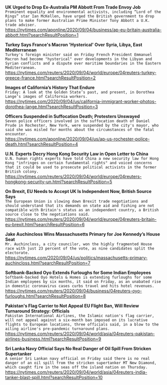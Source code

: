 **UK Urged to Drop Ex-Australia PM Abbott From Trade Envoy Job**\
`Prominent equality and environmental activists, including “Lord of the Rings” star Ian McKellen, have urged the British government to drop plans to make former Australian Prime Minister Tony Abbott a U.K. trade adviser.`\
https://nytimes.com/aponline/2020/09/04/business/ap-eu-britain-australia-abbott.html?searchResultPosition=1

**Turkey Says France's Macron 'Hysterical' Over Syria, Libya, East Mediterranean**\
`Turkey's foreign minister said on Friday French President Emmanuel Macron had become "hysterical" over developments in the Libyan and Syrian conflicts and a dispute over maritime boundaries in the Eastern Mediterranean.`\
https://nytimes.com/reuters/2020/09/04/world/europe/04reuters-turkey-greece-france.html?searchResultPosition=2

**Images of California’s History That Endure**\
`Friday: A look at the Golden State’s past, and present, in Dorothea Lange’s images of California workers.`\
https://nytimes.com/2020/09/04/us/california-immigrant-worker-photos-dorothea-lange.html?searchResultPosition=3

**Officers Suspended in Suffocation Death; Protesters Unswayed**\
`Seven police officers involved in the suffocation death of Daniel Prude in Rochester, New York, were suspended by the city's mayor, who said she was misled for months about the circumstances of the fatal encounter.`\
https://nytimes.com/aponline/2020/09/04/us/ap-us-rochester-police-death.html?searchResultPosition=4

**U.N. Experts Decry Hong Kong Security Law in Open Letter to China**\
`U.N. human rights experts have told China a new security law for Hong Kong "infringes on certain fundamental rights" and voiced concerns that it could be used to prosecute political activists in the former British colony.`\
https://nytimes.com/reuters/2020/09/04/world/europe/04reuters-hongkong-security-un.html?searchResultPosition=5

**On Brexit, EU Needs to Accept UK Is Independent Now, British Source Says**\
`The European Union is slowing down Brexit trade negotiations and should understand that its demands on state aid and fishing are not compatible with Britain's status as an independent country, a British source close to the negotiations said.`\
https://nytimes.com/reuters/2020/09/04/world/europe/04reuters-britain-eu-brexit.html?searchResultPosition=6

**Jake Auchincloss Wins Massachusetts Primary for Joe Kennedy’s House Seat**\
`Mr. Auchincloss, a city councilor, won the highly fragmented House race with just 23 percent of the vote, as nine candidates split the electorate.`\
https://nytimes.com/2020/09/04/us/politics/massachusetts-primary-auchincloss.html?searchResultPosition=7

**Softbank-Backed Oyo Extends Furloughs for Some Indian Employees**\
`Softbank-backed Oyo Hotels & Homes is extending furloughs for some Indian employees by six months, it said on Friday, as an unabated rise in domestic coronavirus cases curbs travel and hits hotel revenues.`\
https://nytimes.com/reuters/2020/09/04/business/04reuters-oyo-furloughs.html?searchResultPosition=8

**Pakistan's Flag Carrier to Not Appeal EU Flight Ban, Will Review Turnaround Strategy: Officials**\
`Pakistan International Airlines, the Islamic nation's flag carrier, will not appeal against a six-month ban imposed on its lucrative flights to European locations, three officials said, in a blow to the ailing airline's pre-pandemic turnaround plans.`\
https://nytimes.com/reuters/2020/09/04/world/asia/04reuters-pakistan-airlines-business.html?searchResultPosition=9

**Sri Lanka Navy Official Says No Real Danger of Oil Spill From Stricken Supertanker**\
`A senior Sri Lankan navy official on Friday said there is no real danger of an oil spill from the stricken supertanker MT New Diamond, which caught fire in the seas off the island nation on Thursday. `\
https://nytimes.com/reuters/2020/09/04/world/asia/04reuters-india-tanker-blast-spill.html?searchResultPosition=10

